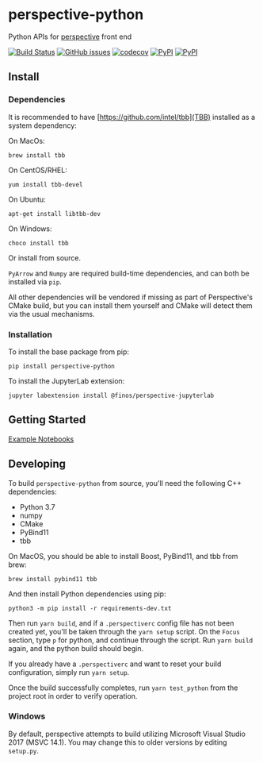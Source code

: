 # perspective-python

Python APIs for [perspective](https://github.com/finos/perspective) front end

[![Build Status](https://travis-ci.org/finos/perspective.svg?branch=master)](https://travis-ci.org/finos/perspective)
[![GitHub issues](https://img.shields.io/github/issues/finos/perspective.svg)]()
[![codecov](https://codecov.io/gh/finos/perspective/branch/master/graph/badge.svg)](https://codecov.io/gh/finos/perspective)
[![PyPI](https://img.shields.io/pypi/v/perspective-python.svg)](https://pypi.python.org/pypi/perspective-python)
[![PyPI](https://img.shields.io/pypi/l/perspective-python.svg)](https://pypi.python.org/pypi/perspective-python)

## Install

### Dependencies

It is recommended to have [https://github.com/intel/tbb](TBB) installed as a system dependency:

On MacOs:

`brew install tbb`

On CentOS/RHEL:

`yum install tbb-devel`

On Ubuntu:

`apt-get install libtbb-dev`

On Windows:

`choco install tbb`

Or install from source.

`PyArrow` and `Numpy` are required build-time dependencies, and can both be installed via `pip`.

All other dependencies will be vendored if missing as part of Perspective's CMake build, but you can install them yourself and CMake will detect them via the usual mechanisms. 

### Installation

To install the base package from pip:

`pip install perspective-python`

To install the JupyterLab extension:

`jupyter labextension install @finos/perspective-jupyterlab`

## Getting Started

[Example Notebooks](https://github.com/finos/perspective/tree/master/python/perspective/examples)

## Developing
To build `perspective-python` from source, you'll need the following C++ dependencies:

- Python 3.7
- numpy
- CMake
- PyBind11
- tbb

On MacOS, you should be able to install Boost, PyBind11, and tbb from brew:

```shell
brew install pybind11 tbb
```

And then install Python dependencies using pip:

```shell
python3 -m pip install -r requirements-dev.txt
```

Then run `yarn build`, and if a `.perspectiverc` config file has not been created yet, you'll be taken through the `yarn setup` script. On the `Focus` section, type `p` for python, and continue through the script. Run `yarn build` again, and the python build should begin.

If you already have a `.perspectiverc` and want to reset your build configuration, simply run `yarn setup`.

Once the build successfully completes, run `yarn test_python` from the project root in order to verify operation.

### Windows
By default, perspective attempts to build utilizing Microsoft Visual Studio 2017 (MSVC 14.1). You may change this to older versions by editing `setup.py`.
